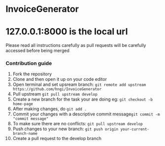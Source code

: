 # InvoiceGenerator
# 127.0.0.1:8000 is the local url

Please read all instructions carefully as pull requests will be carefully accessed before being merged

### Contribution guide

1. Fork the repository
2. Clone and then open it up on your code editor
3. Open terminal and set upsream branch: ```git remote add upstream https://github.com/hngi/InvoiceGenerator```
4. Pull upstream ```git pull upstream develop```
5. Create a new branch for the task your are doing eg: ```git checkout -b home-page```
6. After making changes, do ```git add .```
7. Commit your changes with a descriptive commit message```git commit -m "commit message"```
8. To make sure there are no conflicts: ```git pull upstream develop```
9. Push changes to your new branch: ```git push origin your-current-branch-name```
10. Create a pull request to the develop branch
